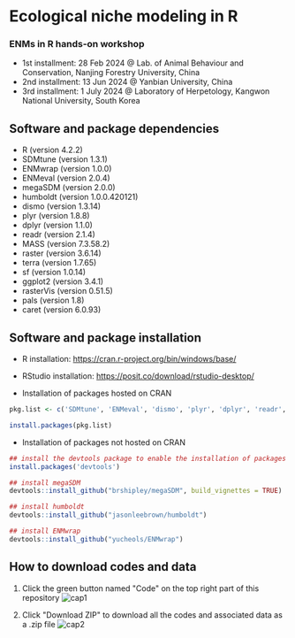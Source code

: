 # Ecological niche modeling in R
### ENMs in R hands-on workshop 
- 1st installment: 28 Feb 2024 @ Lab. of Animal Behaviour and Conservation, Nanjing Forestry University, China
- 2nd installment: 13 Jun 2024 @ Yanbian University, China
- 3rd installment: 1 July 2024 @ Laboratory of Herpetology, Kangwon National University, South Korea

## Software and package dependencies
- R (version 4.2.2)
- SDMtune (version 1.3.1)
- ENMwrap (version 1.0.0)
- ENMeval (version 2.0.4)
- megaSDM (version 2.0.0)
- humboldt (version 1.0.0.420121)
- dismo (version 1.3.14)
- plyr (version 1.8.8)
- dplyr (version 1.1.0)
- readr (version 2.1.4)
- MASS (version 7.3.58.2)
- raster (version 3.6.14)
- terra (version 1.7.65)
- sf (version 1.0.14)
- ggplot2 (version 3.4.1)
- rasterVis (version 0.51.5)
- pals (version 1.8)
- caret (version 6.0.93)

## Software and package installation
- R installation: https://cran.r-project.org/bin/windows/base/

- RStudio installation: https://posit.co/download/rstudio-desktop/

- Installation of packages hosted on CRAN
```r
pkg.list <- c('SDMtune', 'ENMeval', 'dismo', 'plyr', 'dplyr', 'readr', 'MASS', 'raster', 'terra', 'ggplot2', 'rasterVis', 'sf', 'pals', 'caret')

install.packages(pkg.list) 
```

- Installation of packages not hosted on CRAN
```r
## install the devtools package to enable the installation of packages from non-CRAN repositories
install.packages('devtools')

## install megaSDM
devtools::install_github("brshipley/megaSDM", build_vignettes = TRUE)

## install humboldt
devtools::install_github("jasonleebrown/humboldt")

## install ENMwrap
devtools::install_github("yucheols/ENMwrap")
```

## How to download codes and data
1) Click the green button named "Code" on the top right part of this repository
![cap1](https://github.com/yucheols/ENMs_In_R/assets/85914125/667bf6f7-ea21-4aa6-b51a-f83e7ff8477c)

2) Click "Download ZIP" to download all the codes and associated data as a .zip file
![cap2](https://github.com/yucheols/ENMs_In_R/assets/85914125/eaaebabe-cc1e-4cab-8be1-eb81bbb77bba)

